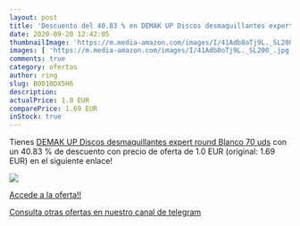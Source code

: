 ```yaml
---
layout: post
title: 'Descuento del 40.83 % en DEMAK UP Discos desmaquillantes expert r'
date: 2020-09-20 12:42:05
thumbnailImage: 'https://m.media-amazon.com/images/I/41Adb8oTj9L._SL200_.jpg'
images: [ 'https://m.media-amazon.com/images/I/41Adb8oTj9L._SL200_.jpg' ]
comments: true
category: ofertas
author: ring
slug: B0010DX5H6
description:
actualPrice: 1.0 EUR
comparePrice: 1.69 EUR
inStock: true
---
```


Tienes [DEMAK UP Discos desmaquillantes expert round  Blanco  70 uds](https://www.amazon.com/dp/B0010DX5H6/?tag=redken08-20) con un 40.83 % de descuento con precio de oferta de 1.0 EUR (original: 1.69 EUR) en el siguiente enlace!

[![](https://m.media-amazon.com/images/I/41Adb8oTj9L._SL200_.jpg)](https://www.amazon.com/dp/B0010DX5H6/?tag=redken08-20)

[Accede a la oferta!!](https://www.amazon.com/dp/B0010DX5H6/?tag=redken08-20)

[Consulta otras ofertas en nuestro canal de telegram](https://t.me/s/ofertas25)
